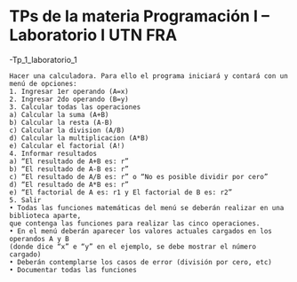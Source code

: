 # TPs de la materia Programación I – Laboratorio I UTN FRA

-Tp_1_laboratorio_1

    Hacer una calculadora. Para ello el programa iniciará y contará con un menú de opciones:
    1. Ingresar 1er operando (A=x)
    2. Ingresar 2do operando (B=y)
    3. Calcular todas las operaciones
    a) Calcular la suma (A+B)
    b) Calcular la resta (A-B)
    c) Calcular la division (A/B)
    d) Calcular la multiplicacion (A*B)
    e) Calcular el factorial (A!)
    4. Informar resultados
    a) “El resultado de A+B es: r”
    b) “El resultado de A-B es: r”
    c) “El resultado de A/B es: r” o “No es posible dividir por cero”
    d) “El resultado de A*B es: r”
    e) “El factorial de A es: r1 y El factorial de B es: r2”
    5. Salir
    • Todas las funciones matemáticas del menú se deberán realizar en una biblioteca aparte,
    que contenga las funciones para realizar las cinco operaciones. 
    • En el menú deberán aparecer los valores actuales cargados en los operandos A y B 
    (donde dice “x” e “y” en el ejemplo, se debe mostrar el número cargado)
    • Deberán contemplarse los casos de error (división por cero, etc)
    • Documentar todas las funciones

